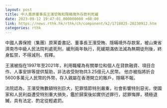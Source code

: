 ```yaml
---
layout: post
title: 中人壽原董事長王濱受賄和隱瞞境外存款判死緩
date: 2023-09-12 19:47:01.000000000 +08:00
link: https://news.rthk.hk/rthk/ch/component/k2/1718025-20230912.htm
categories: rthk
---
```


中國人壽保險（集團）原黨委書記、董事長王濱受賄、隱瞞境外存款案，被山東省濟南市中級人民法院判處死刑，緩刑兩年執行，死緩期滿依法減為無期徒刑後，終身監禁，不得減刑、假釋。

王濱被指在1997年至2021年，利用職權為有關單位和個人在貸款融資、項目合作、人事安排等提供幫助，非法收受財物共3.25億元人民幣。 他亦被指將折合5600多萬元人民幣的外幣，存入親屬在香港開立的賬戶，隱瞞不報。 

法院認為，王濱受賄數額特別巨大，犯罪情節特別嚴重，社會影響特別惡劣，使國家和人民利益遭受特別重大損失，鑑於歸案後如實供述罪行，認罪悔罪，積極退贓，具有法定、酌定從輕處罰。
